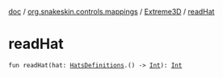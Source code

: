 [doc](../../index.md) / [org.snakeskin.controls.mappings](../index.md) / [Extreme3D](index.md) / [readHat](./read-hat.md)

# readHat

`fun readHat(hat: `[`HatsDefinitions`](-mapping-definitions/-hats-definitions/index.md)`.() -> `[`Int`](https://kotlinlang.org/api/latest/jvm/stdlib/kotlin/-int/index.html)`): `[`Int`](https://kotlinlang.org/api/latest/jvm/stdlib/kotlin/-int/index.html)